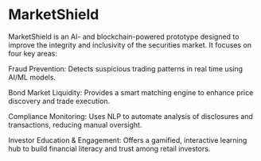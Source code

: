 # MarketShield
MarketShield is an AI- and blockchain-powered prototype designed to improve the integrity and inclusivity of the securities market. It focuses on four key areas:

Fraud Prevention: Detects suspicious trading patterns in real time using AI/ML models.

Bond Market Liquidity: Provides a smart matching engine to enhance price discovery and trade execution.

Compliance Monitoring: Uses NLP to automate analysis of disclosures and transactions, reducing manual oversight.

Investor Education & Engagement: Offers a gamified, interactive learning hub to build financial literacy and trust among retail investors.
